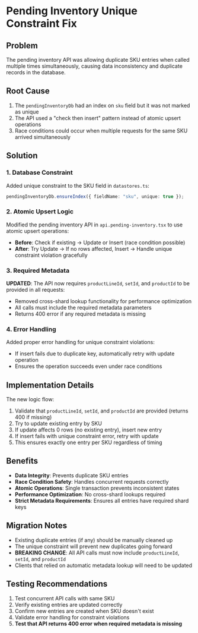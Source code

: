# Pending Inventory Unique Constraint Fix

## Problem

The pending inventory API was allowing duplicate SKU entries when called multiple times simultaneously, causing data inconsistency and duplicate records in the database.

## Root Cause

1. The `pendingInventoryDb` had an index on `sku` field but it was not marked as unique
2. The API used a "check then insert" pattern instead of atomic upsert operations
3. Race conditions could occur when multiple requests for the same SKU arrived simultaneously

## Solution

### 1. Database Constraint

Added unique constraint to the SKU field in `datastores.ts`:

```typescript
pendingInventoryDb.ensureIndex({ fieldName: "sku", unique: true });
```

### 2. Atomic Upsert Logic

Modified the pending inventory API in `api.pending-inventory.tsx` to use atomic upsert operations:

- **Before**: Check if existing → Update or Insert (race condition possible)
- **After**: Try Update → If no rows affected, Insert → Handle unique constraint violation gracefully

### 3. Required Metadata

**UPDATED**: The API now requires `productLineId`, `setId`, and `productId` to be provided in all requests:

- Removed cross-shard lookup functionality for performance optimization
- All calls must include the required metadata parameters
- Returns 400 error if any required metadata is missing

### 4. Error Handling

Added proper error handling for unique constraint violations:

- If insert fails due to duplicate key, automatically retry with update operation
- Ensures the operation succeeds even under race conditions

## Implementation Details

The new logic flow:

1. Validate that `productLineId`, `setId`, and `productId` are provided (returns 400 if missing)
2. Try to update existing entry by SKU
3. If update affects 0 rows (no existing entry), insert new entry
4. If insert fails with unique constraint error, retry with update
5. This ensures exactly one entry per SKU regardless of timing

## Benefits

- **Data Integrity**: Prevents duplicate SKU entries
- **Race Condition Safety**: Handles concurrent requests correctly
- **Atomic Operations**: Single transaction prevents inconsistent states
- **Performance Optimization**: No cross-shard lookups required
- **Strict Metadata Requirements**: Ensures all entries have required shard keys

## Migration Notes

- Existing duplicate entries (if any) should be manually cleaned up
- The unique constraint will prevent new duplicates going forward
- **BREAKING CHANGE**: All API calls must now include `productLineId`, `setId`, and `productId`
- Clients that relied on automatic metadata lookup will need to be updated

## Testing Recommendations

1. Test concurrent API calls with same SKU
2. Verify existing entries are updated correctly
3. Confirm new entries are created when SKU doesn't exist
4. Validate error handling for constraint violations
5. **Test that API returns 400 error when required metadata is missing**
